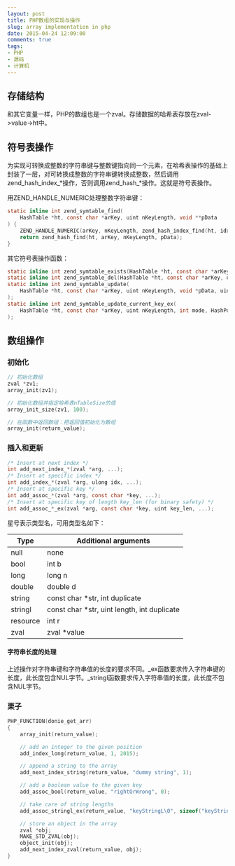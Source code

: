 ```yaml
---
layout: post
title: PHP数组的实现与操作
slug: array implementation in php
date: 2015-04-24 12:09:00
comments: true
tags:
- PHP
- 源码
- 计算机
---
```


## 存储结构

和其它变量一样，PHP的数组也是一个zval。存储数据的哈希表存放在zval->value->ht中。

## 符号表操作

为实现可转换成整数的字符串键与整数键指向同一个元素，在哈希表操作的基础上封装了一层，对可转换成整数的字符串键转换成整数，然后调用zend_hash_index\_\*操作，否则调用zend_hash\_\*操作。这就是符号表操作。

用ZEND_HANDLE_NUMERIC处理整数字符串键：

```c
static inline int zend_symtable_find(
    HashTable *ht, const char *arKey, uint nKeyLength, void **pData
) {
    ZEND_HANDLE_NUMERIC(arKey, nKeyLength, zend_hash_index_find(ht, idx, pData));
    return zend_hash_find(ht, arKey, nKeyLength, pData);
}
```

其它符号表操作函数：

```c
static inline int zend_symtable_exists(HashTable *ht, const char *arKey, uint nKeyLength);
static inline int zend_symtable_del(HashTable *ht, const char *arKey, uint nKeyLength);
static inline int zend_symtable_update(
    HashTable *ht, const char *arKey, uint nKeyLength, void *pData, uint nDataSize, void **pDest
);
static inline int zend_symtable_update_current_key_ex(
    HashTable *ht, const char *arKey, uint nKeyLength, int mode, HashPosition *pos
);
```

## 数组操作

### 初始化

```c
// 初始化数组
zval *zv1;
array_init(zv1);

// 初始化数组并指定哈希表nTableSize的值
array_init_size(zv1, 100);

// 在函数中返回数组：把返回值初始化为数组
array_init(return_value);
```

### 插入和更新

```c
/* Insert at next index */
int add_next_index_*(zval *arg, ...);
/* Insert at specific index */
int add_index_*(zval *arg, ulong idx, ...);
/* Insert at specific key */
int add_assoc_*(zval *arg, const char *key, ...);
/* Insert at specific key of length key_len (for binary safety) */
int add_assoc_*_ex(zval *arg, const char *key, uint key_len, ...);
```

星号表示类型名，可用类型名如下：

|Type	|Additional arguments|
| ----------- | ------------ |
|null	|none|
|bool	|int b|
|long	|long n|
|double	|double d|
|string	|const char *str, int duplicate|
|stringl	|const char *str, uint length, int duplicate|
|resource	|int r|
|zval	|zval *value|

#### 字符串长度的处理

上述操作对字符串键和字符串值的长度的要求不同。\_ex函数要求传入字符串键的长度，此长度包含NUL字节。\_stringl函数要求传入字符串值的长度，此长度不包含NUL字节。

### 栗子

```c
PHP_FUNCTION(donie_get_arr)
{
	array_init(return_value);

	// add an integer to the given position
	add_index_long(return_value, 1, 2015);

	// append a string to the array
	add_next_index_string(return_value, "dummy string", 1);

	// add a boolean value to the given key
	add_assoc_bool(return_value, "rightOrWrong", 0);

	// take care of string lengths
	add_assoc_stringl_ex(return_value, "keyStringL\0", sizeof("keyStringL\0")-1, "valueEx\0", sizeof("valueEx\0"), 1);

	// store an object in the array
	zval *obj;
	MAKE_STD_ZVAL(obj);
	object_init(obj);
	add_next_index_zval(return_value, obj);
}
```
